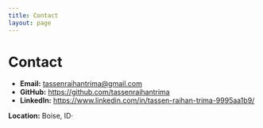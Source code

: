 ```yaml
---
title: Contact
layout: page
---
```


# Contact
- **Email:** [tassenraihantrima@gmail.com](mailto:tassenraihantrima@gmail.com)
- **GitHub:** <https://github.com/tassenraihantrima>
- **LinkedIn:** <https://www.linkedin.com/in/tassen-raihan-trima-9995aa1b9/>

**Location:** Boise, ID· 
